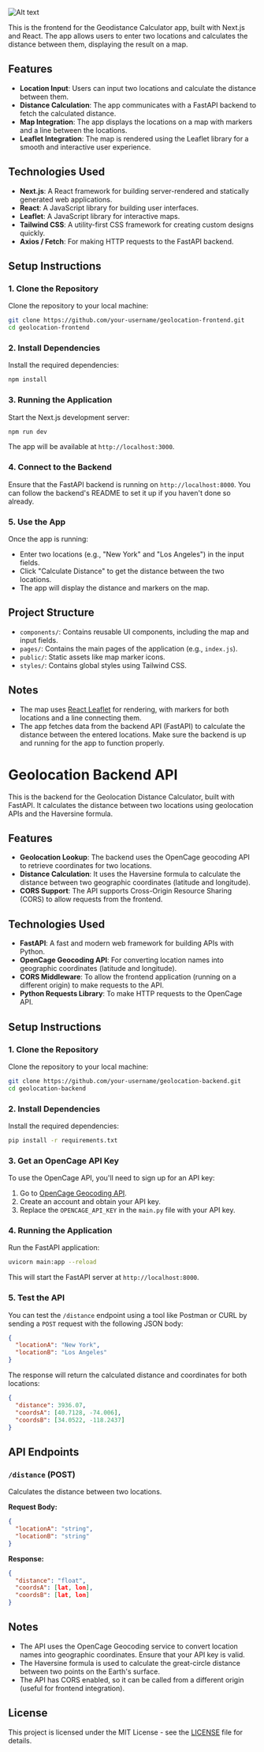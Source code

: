 ![Alt text](https://github.com/thinkphp/next-geolocation/blob/main/Screenshot%20from%202025-02-05%2022-13-55.png?raw=true)


This is the frontend for the Geodistance Calculator app, built with Next.js and React. The app allows users to enter two locations and calculates the distance between them, displaying the result on a map.

## Features

- **Location Input**: Users can input two locations and calculate the distance between them.
- **Distance Calculation**: The app communicates with a FastAPI backend to fetch the calculated distance.
- **Map Integration**: The app displays the locations on a map with markers and a line between the locations.
- **Leaflet Integration**: The map is rendered using the Leaflet library for a smooth and interactive user experience.

## Technologies Used

- **Next.js**: A React framework for building server-rendered and statically generated web applications.
- **React**: A JavaScript library for building user interfaces.
- **Leaflet**: A JavaScript library for interactive maps.
- **Tailwind CSS**: A utility-first CSS framework for creating custom designs quickly.
- **Axios / Fetch**: For making HTTP requests to the FastAPI backend.

## Setup Instructions

### 1. Clone the Repository

Clone the repository to your local machine:

```bash
git clone https://github.com/your-username/geolocation-frontend.git
cd geolocation-frontend
```

### 2. Install Dependencies

Install the required dependencies:

```bash
npm install
```

### 3. Running the Application

Start the Next.js development server:

```bash
npm run dev
```

The app will be available at `http://localhost:3000`.

### 4. Connect to the Backend

Ensure that the FastAPI backend is running on `http://localhost:8000`. You can follow the backend's README to set it up if you haven't done so already.

### 5. Use the App

Once the app is running:

- Enter two locations (e.g., "New York" and "Los Angeles") in the input fields.
- Click "Calculate Distance" to get the distance between the two locations.
- The app will display the distance and markers on the map.

## Project Structure

- `components/`: Contains reusable UI components, including the map and input fields.
- `pages/`: Contains the main pages of the application (e.g., `index.js`).
- `public/`: Static assets like map marker icons.
- `styles/`: Contains global styles using Tailwind CSS.

## Notes

- The map uses [React Leaflet](https://react-leaflet.js.org/) for rendering, with markers for both locations and a line connecting them.
- The app fetches data from the backend API (FastAPI) to calculate the distance between the entered locations. Make sure the backend is up and running for the app to function properly.



# Geolocation Backend API

This is the backend for the Geolocation Distance Calculator, built with FastAPI. It calculates the distance between two locations using geolocation APIs and the Haversine formula.

## Features

- **Geolocation Lookup**: The backend uses the OpenCage geocoding API to retrieve coordinates for two locations.
- **Distance Calculation**: It uses the Haversine formula to calculate the distance between two geographic coordinates (latitude and longitude).
- **CORS Support**: The API supports Cross-Origin Resource Sharing (CORS) to allow requests from the frontend.

## Technologies Used

- **FastAPI**: A fast and modern web framework for building APIs with Python.
- **OpenCage Geocoding API**: For converting location names into geographic coordinates (latitude and longitude).
- **CORS Middleware**: To allow the frontend application (running on a different origin) to make requests to the API.
- **Python Requests Library**: To make HTTP requests to the OpenCage API.

## Setup Instructions

### 1. Clone the Repository

Clone the repository to your local machine:

```bash
git clone https://github.com/your-username/geolocation-backend.git
cd geolocation-backend
```

### 2. Install Dependencies

Install the required dependencies:

```bash
pip install -r requirements.txt
```

### 3. Get an OpenCage API Key

To use the OpenCage API, you'll need to sign up for an API key:

1. Go to [OpenCage Geocoding API](https://opencagedata.com/).
2. Create an account and obtain your API key.
3. Replace the `OPENCAGE_API_KEY` in the `main.py` file with your API key.

### 4. Running the Application

Run the FastAPI application:

```bash
uvicorn main:app --reload
```

This will start the FastAPI server at `http://localhost:8000`.

### 5. Test the API

You can test the `/distance` endpoint using a tool like Postman or CURL by sending a `POST` request with the following JSON body:

```json
{
  "locationA": "New York",
  "locationB": "Los Angeles"
}
```

The response will return the calculated distance and coordinates for both locations:

```json
{
  "distance": 3936.07,
  "coordsA": [40.7128, -74.006],
  "coordsB": [34.0522, -118.2437]
}
```

## API Endpoints

### `/distance` (POST)

Calculates the distance between two locations.

**Request Body:**
```json
{
  "locationA": "string",
  "locationB": "string"
}
```

**Response:**
```json
{
  "distance": "float",
  "coordsA": [lat, lon],
  "coordsB": [lat, lon]
}
```

## Notes

- The API uses the OpenCage Geocoding service to convert location names into geographic coordinates. Ensure that your API key is valid.
- The Haversine formula is used to calculate the great-circle distance between two points on the Earth's surface.
- The API has CORS enabled, so it can be called from a different origin (useful for frontend integration).

## License

This project is licensed under the MIT License - see the [LICENSE](LICENSE) file for details.
